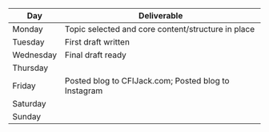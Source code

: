 | Day       | Deliverable                                          |
| --------- | ---------------------------------------------------- |
| Monday    | Topic selected and core content/structure in place   | 
| Tuesday   | First draft written                                  |
| Wednesday | Final draft ready                                    |
| Thursday  |                                                      |
| Friday    | Posted blog to CFIJack.com; Posted blog to Instagram |
| Saturday  |                                                      |
| Sunday    |                                                      |

